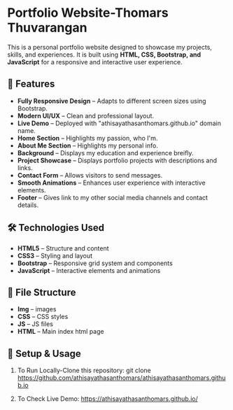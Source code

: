 # Portfolio Website-Thomars Thuvarangan

This is a personal portfolio website designed to showcase my projects, skills, and experiences. It is built using **HTML, CSS, Bootstrap, and JavaScript** for a responsive and interactive user experience.

## 📌 Features

- **Fully Responsive Design** – Adapts to different screen sizes using Bootstrap.
- **Modern UI/UX** – Clean and professional layout.
- **Live Demo** – Deployed with "athisayathasanthomars.github.io" domain name.
- **Home Section** – Highlights my passion, who I'm.
- **About Me Section** – Highlights my personal info.
- **Background** – Displays my education and experience breifly. 
- **Project Showcase** – Displays portfolio projects with descriptions and links.
- **Contact Form** – Allows visitors to send messages.
- **Smooth Animations** – Enhances user experience with interactive elements.
- **Footer** – Gives link to my other social media channels and contact details.

## 🛠️ Technologies Used

- **HTML5** – Structure and content
- **CSS3** – Styling and layout
- **Bootstrap** – Responsive grid system and components
- **JavaScript** – Interactive elements and animations

## 📂 File Structure

- **Img** – images
- **CSS** – CSS styles
- **JS** – JS files
- **HTML** – Main index html page

## 🚀 Setup & Usage

1. To Run Locally-Clone this repository:
git clone https://github.com/athisayathasanthomars/athisayathasanthomars.github.io

3. To Check Live Demo:
https://athisayathasanthomars.github.io/

